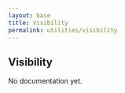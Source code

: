 ```yaml
---
layout: base
title: Visibility
permalink: utilities/visibility
---
```


## Visibility

<p class="hint hint--error">No documentation yet.</p>